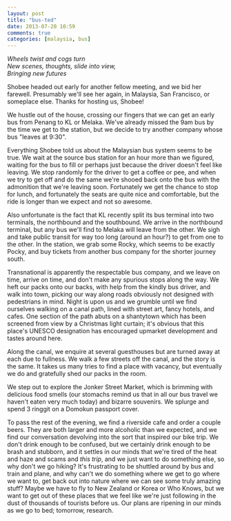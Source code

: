 ```yaml
---
layout: post
title: "bus-ted"
date: 2013-07-20 10:59
comments: true
categories: [malaysia, bus]
---
```


<em>Wheels twist and cogs turn<br/>
New scenes, thoughts, slide into view,<br/>
Bringing new futures</em>

Shobee headed out early for another fellow meeting, and we bid her farewell.  Presumably we'll see her again, in Malaysia, San Francisco, or someplace else.  Thanks for hosting us, Shobee!

We hustle out of the house, crossing our fingers that we can get an early bus from Penang to KL or Melaka.  We've already missed the 9am bus by the time we get to the station, but we decide to try another company whose bus "leaves at 9:30".

Everything Shobee told us about the Malaysian bus system seems to be true.  We wait at the source bus station for an hour more than we figured, waiting for the bus to fill or perhaps just because the driver doesn't feel like leaving.  We stop randomly for the driver to get a coffee or pee, and when we try to get off and do the same we're shooed back onto the bus with the admonition that we're leaving soon.  Fortunately we get the chance to stop for lunch, and fortunately the seats are quite nice and comfortable, but the ride is longer than we expect and not so awesome.

Also unfortunate is the fact that KL recently split its bus terminal into two terminals, the northbound and the southbound.  We arrive in the northbound terminal, but any bus we'll find to Melaka will leave from the other.  We sigh and take public transit for way too long (around an hour?) to get from one to the other.  In the station, we grab some Rocky, which seems to be exactly Pocky, and buy tickets from another bus company for the shorter journey south.

Transnational is apparently the respectable bus company, and we leave on time, arrive on time, and don't make any spurious stops along the way.  We heft our packs onto our backs, with help from the kindly bus driver, and walk into town, picking our way along roads obviously not designed with pedestrians in mind.  Night is upon us and we grumble until we find ourselves walking on a canal path, lined with street art, fancy hotels, and cafes.  One section of the path abuts on a shantytown which has been screened from view by a Christmas light curtain; it's obvious that this place's UNESCO designation has encouraged upmarket development and tastes around here.

Along the canal, we enquire at several guesthouses but are turned away at each due to fullness.  We walk a few streets off the canal, and the story is the same.  It takes us many tries to find a place with vacancy, but eventually we do and gratefully shed our packs in the room.

We step out to explore the Jonker Street Market, which is brimming with delicious food smells (our stomachs remind us that in all our bus travel we haven't eaten very much today) and bizarre souvenirs.  We splurge and spend 3 ringgit on a Domokun passport cover.

To pass the rest of the evening, we find a riverside cafe and order a couple beers.  They are both larger and more alcoholic than we expected, and we find our conversation devolving into the sort that inspired our bike trip.  We don't drink enough to be confused, but we certainly drink enough to be brash and stubborn, and it settles in our minds that we're tired of the heat and haze and scams and <em>this trip</em>, and we just want to do something else, so why don't we go hiking?  It's frustrating to be shuttled around by bus and train and plane, and why can't we do something where we get to go where we want to, get back out into nature where we can see some truly amazing stuff?  Maybe we have to fly to New Zealand or Korea or Who Knows, but we want to get out of these places that we feel like we're just following in the dust of thousands of tourists before us.  Our plans are ripening in our minds as we go to bed; tomorrow, research.

